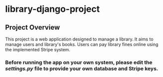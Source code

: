 # library-django-project

## Project Overview
This project is a web application designed to manage a library. It aims to manage users and library's books. Users can pay library fines online using the implemented Stripe system.

### Before running the app on your own system, please edit the *settings.py* file to provide your own database and Stripe keys.
